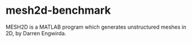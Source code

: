 # mesh2d-benchmark
MESH2D is a MATLAB program which generates unstructured meshes in 2D, by Darren Engwirda.
